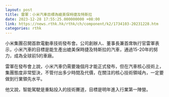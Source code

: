 ```yaml
---
layout: post
title: 雷軍：小米汽車目標為媲美保時捷及特斯拉
date: 2023-12-28 17:55:25.000000000 +08:00
link: https://news.rthk.hk/rthk/ch/component/k2/1734103-20231228.htm
categories: rthk
---
```


小米集團召開首款電動車技術發布會。公司創辦人、董事長兼首席執行官雷軍表示，小米汽車的目標是能生產出媲美保時捷及特斯拉的汽車，通過15-20年的努力，成為全球前5的車廠。

雷軍在發布會上說，小米汽車仍需要幾個月才能正式發布，但在汽車核心技術上，集團態度非常堅決，不管付出多少時間及代價，在關注的核心技術領域內，一定要做到行業領先水平。

他又說，智能駕駛是重點投入的技術賽道，目標是明年進入行業第一陣營。
